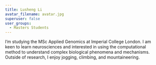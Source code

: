 ```yaml
---
title: Lusheng Li
avatar_filename: avatar.jpg
superuser: false
user_groups:
  - Masters Students
---
```

I’m studying the MSc Applied Genomics at Imperial College London. I am keen to learn neurosciences and interested in using the computational method to understand complex biological phenomena and mechanisms. Outside of research, I enjoy jogging, climbing, and mountaineering.